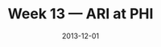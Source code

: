 ---
layout: game
title: Week 13 — ARI at PHI
season: 2013
game_id: 2013_13_ARI_PHI
week: 13
date: 2013-12-01
home_team: PHI
away_team: ARI
final_home: 24
final_away: 21
pbp_url: /assets/data/pbp/2013/2013_13_ARI_PHI.csv.gz
---